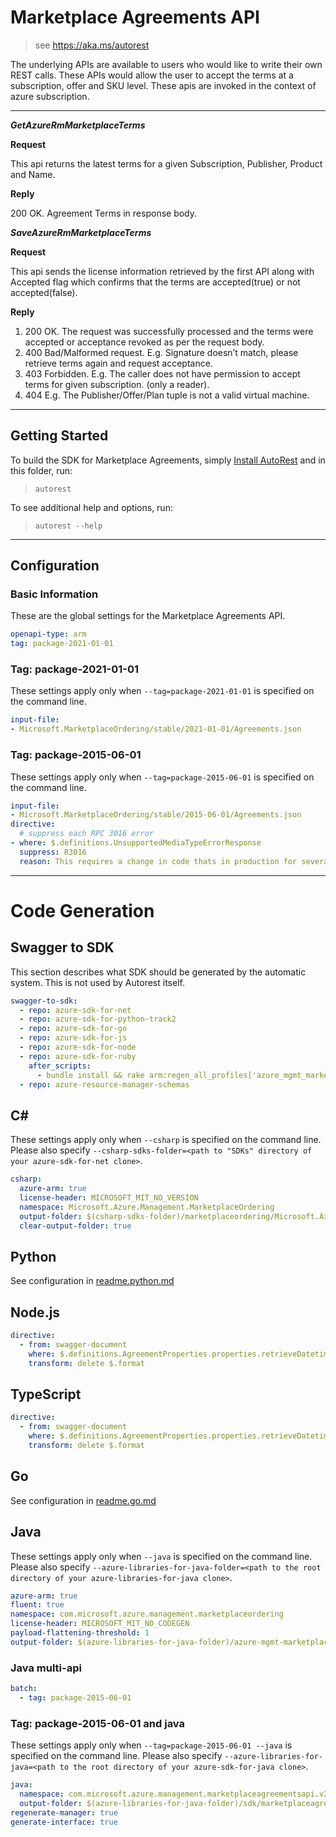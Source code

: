 # Marketplace Agreements API

> see https://aka.ms/autorest

The underlying APIs are available to users who would like to write their own REST calls. These APIs would allow the user to accept the terms at a subscription, offer and SKU level. These apis are invoked in the context of azure subscription.

---
***GetAzureRmMarketplaceTerms***

**Request**

This api returns the latest terms for a given Subscription, Publisher, Product and Name.

**Reply**

200 OK. Agreement Terms in response body.

***SaveAzureRmMarketplaceTerms***

**Request**

This api sends the license information retrieved by the first API along with Accepted flag which confirms that the terms are accepted(true) or not accepted(false).

**Reply**

1. 200 OK. The request was successfully processed and the terms were accepted or acceptance revoked as per the request body.
2. 400 Bad/Malformed request. E.g. Signature doesn’t match, please retrieve terms again and request acceptance.
3. 403 Forbidden. E.g. The caller does not have permission to accept terms for given subscription. (only a reader).
4. 404 E.g. The Publisher/Offer/Plan tuple is not a valid virtual machine.

---
## Getting Started
To build the SDK for Marketplace Agreements, simply [Install AutoRest](https://aka.ms/autorest/install) and in this folder, run:

> `autorest`

To see additional help and options, run:

> `autorest --help`
---

## Configuration



### Basic Information
These are the global settings for the Marketplace Agreements API.

``` yaml
openapi-type: arm
tag: package-2021-01-01
```

### Tag: package-2021-01-01

These settings apply only when `--tag=package-2021-01-01` is specified on the command line.

``` yaml $(tag) == 'package-2021-01-01'
input-file:
- Microsoft.MarketplaceOrdering/stable/2021-01-01/Agreements.json
```

### Tag: package-2015-06-01

These settings apply only when `--tag=package-2015-06-01` is specified on the command line.

``` yaml $(tag) == 'package-2015-06-01'
input-file:
- Microsoft.MarketplaceOrdering/stable/2015-06-01/Agreements.json
directive:
  # suppress each RPC 3016 error
- where: $.definitions.UnsupportedMediaTypeErrorResponse
  suppress: R3016
  reason: This requires a change in code thats in production for several years
```


---
# Code Generation


## Swagger to SDK

This section describes what SDK should be generated by the automatic system.
This is not used by Autorest itself.

``` yaml $(swagger-to-sdk)
swagger-to-sdk:
  - repo: azure-sdk-for-net
  - repo: azure-sdk-for-python-track2
  - repo: azure-sdk-for-go
  - repo: azure-sdk-for-js
  - repo: azure-sdk-for-node
  - repo: azure-sdk-for-ruby
    after_scripts:
      - bundle install && rake arm:regen_all_profiles['azure_mgmt_marketplace_ordering']
  - repo: azure-resource-manager-schemas
```


## C#

These settings apply only when `--csharp` is specified on the command line.
Please also specify `--csharp-sdks-folder=<path to "SDKs" directory of your azure-sdk-for-net clone>`.

``` yaml $(csharp)
csharp:
  azure-arm: true
  license-header: MICROSOFT_MIT_NO_VERSION
  namespace: Microsoft.Azure.Management.MarketplaceOrdering
  output-folder: $(csharp-sdks-folder)/marketplaceordering/Microsoft.Azure.Management.MarketplaceOrdering/src/Generated
  clear-output-folder: true
```


## Python

See configuration in [readme.python.md](./readme.python.md)

## Node.js

``` yaml $(nodejs)
directive:
  - from: swagger-document
    where: $.definitions.AgreementProperties.properties.retrieveDatetime
    transform: delete $.format
```

## TypeScript

``` yaml $(typescript)
directive:
  - from: swagger-document
    where: $.definitions.AgreementProperties.properties.retrieveDatetime
    transform: delete $.format
```

## Go

See configuration in [readme.go.md](./readme.go.md)

## Java

These settings apply only when `--java` is specified on the command line.
Please also specify `--azure-libraries-for-java-folder=<path to the root directory of your azure-libraries-for-java clone>`.

``` yaml $(java)
azure-arm: true
fluent: true
namespace: com.microsoft.azure.management.marketplaceordering
license-header: MICROSOFT_MIT_NO_CODEGEN
payload-flattening-threshold: 1
output-folder: $(azure-libraries-for-java-folder)/azure-mgmt-marketplaceordering
```

### Java multi-api

``` yaml $(java) && $(multiapi)
batch:
  - tag: package-2015-06-01
```

### Tag: package-2015-06-01 and java

These settings apply only when `--tag=package-2015-06-01 --java` is specified on the command line.
Please also specify `--azure-libraries-for-java=<path to the root directory of your azure-sdk-for-java clone>`.

``` yaml $(tag) == 'package-2015-06-01' && $(java) && $(multiapi)
java:
  namespace: com.microsoft.azure.management.marketplaceagreementsapi.v2015_06_01
  output-folder: $(azure-libraries-for-java-folder)/sdk/marketplaceagreementsapi/mgmt-v2015_06_01
regenerate-manager: true
generate-interface: true
```





